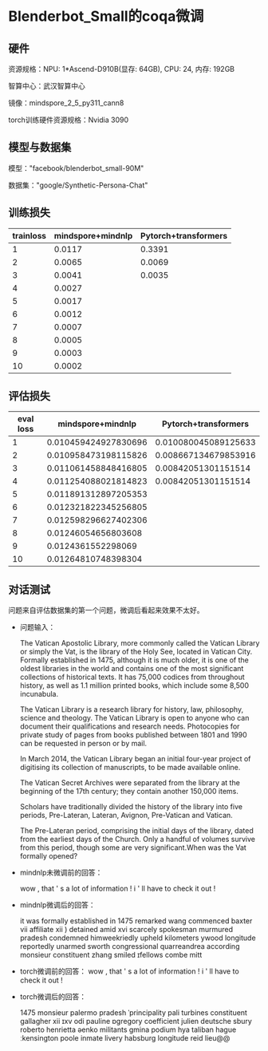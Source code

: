 # Blenderbot_Small的coqa微调

## 硬件

资源规格：NPU: 1*Ascend-D910B(显存: 64GB), CPU: 24, 内存: 192GB

智算中心：武汉智算中心

镜像：mindspore_2_5_py311_cann8

torch训练硬件资源规格：Nvidia 3090

## 模型与数据集

模型："facebook/blenderbot_small-90M"

数据集："google/Synthetic-Persona-Chat"

## 训练损失

| trainloss | mindspore+mindnlp | Pytorch+transformers |
| --------- | ----------------- | -------------------- |
| 1         | 0.0117            | 0.3391               |
| 2         | 0.0065            | 0.0069               |
| 3         | 0.0041            | 0.0035               |
| 4         | 0.0027            |                      |
| 5         | 0.0017            |                      |
| 6         | 0.0012            |                      |
| 7         | 0.0007            |                      |
| 8         | 0.0005            |                      |
| 9         | 0.0003            |                      |
| 10        | 0.0002            |                      |

## 评估损失

| eval loss | mindspore+mindnlp    | Pytorch+transformers |
| --------- | -------------------- | -------------------- |
| 1         | 0.010459424927830696 | 0.010080045089125633 |
| 2         | 0.010958473198115826 | 0.008667134679853916 |
| 3         | 0.011061458848416805 | 0.00842051301151514  |
| 4         | 0.011254088021814823 | 0.00842051301151514  |
| 5         | 0.011891312897205353 |                      |
| 6         | 0.012321822345256805 |                      |
| 7         | 0.012598296627402306 |                      |
| 8         | 0.01246054656803608  |                      |
| 9         | 0.0124361552298069   |                      |
| 10        | 0.01264810748398304  |                      |

## 对话测试

问题来自评估数据集的第一个问题，微调后看起来效果不太好。

* 问题输入：

  The Vatican Apostolic Library, more commonly called the Vatican Library or simply the Vat, is the library of the Holy See, located in Vatican City. Formally established in 1475, although it is much older, it is one of the oldest libraries in the world and contains one of the most significant collections of historical texts. It has 75,000 codices from throughout history, as well as 1.1 million printed books, which include some 8,500 incunabula. 

  The Vatican Library is a research library for history, law, philosophy, science and theology. The Vatican Library is open to anyone who can document their qualifications and research needs. Photocopies for private study of pages from books published between 1801 and 1990 can be requested in person or by mail. 

  In March 2014, the Vatican Library began an initial four-year project of digitising its collection of manuscripts, to be made available online. 

  The Vatican Secret Archives were separated from the library at the beginning of the 17th century; they contain another 150,000 items. 

  Scholars have traditionally divided the history of the library into five periods, Pre-Lateran, Lateran, Avignon, Pre-Vatican and Vatican. 

  The Pre-Lateran period, comprising the initial days of the library, dated from the earliest days of the Church. Only a handful of volumes survive from this period, though some are very significant.When was the Vat formally opened?

* mindnlp未微调前的回答：

  wow , that ' s a lot of information ! i ' ll have to check it out !

* mindnlp微调后的回答：

  it was formally established in 1475 remarked wang commenced baxter vii affiliate xii ) detained amid xvi scarcely spokesman murmured pradesh condemned himweekriedly upheld kilometers ywood longitude reportedly unarmed sworth congressional quarreandrea according monsieur constituent zhang smiled ɪfellows combe mitt

* torch微调前的回答：
  wow , that ' s a lot of information ! i ' ll have to check it out !

* torch微调后的回答：

  1475 monsieur palermo pradesh ˈprincipality pali turbines constituent gallagher xii ɪxv odi pauline ɒgregory coefficient julien deutsche sbury roberto henrietta əenko militants gmina podium hya taliban hague ːkensington poole inmate livery habsburg longitude reid lieu@@